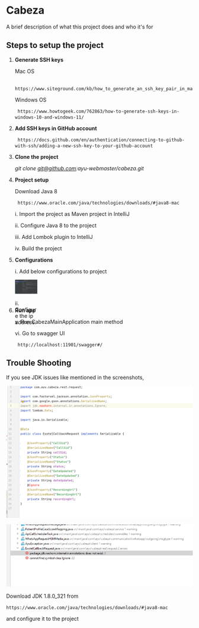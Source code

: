 # Cabeza

A brief description of what this project does and who it's for

## Steps to setup the project

1. **Generate SSH keys**

    Mac OS

        https://www.siteground.com/kb/how_to_generate_an_ssh_key_pair_in_mac_os/

    Windows OS

        https://www.howtogeek.com/762863/how-to-generate-ssh-keys-in-windows-10-and-windows-11/


2. **Add SSH keys in GitHub account**

        https://docs.github.com/en/authentication/connecting-to-github-with-ssh/adding-a-new-ssh-key-to-your-github-account

3. **Clone the project**

    *git clone git@github.com:ayu-webmaster/cabeza.git*
    
4. **Project setup**

    Download Java 8
    
        https://www.oracle.com/java/technologies/downloads/#java8-mac

    i.  Import the project as Maven project in IntelliJ

    ii. Configure Java 8 to the project

    iii. Add Lombok plugin to IntelliJ

    iv. Build the project

5. **Configurations**    
    
    i. Add below configurations to project
    
    <div style="width:60px ; height:60px">

    ![](streams/runconfig.png)
    
    <div>

    ii. Configure the ip address.

6. **Run app**    

    v. Run CabezaMainApplication main method

    vi. Go to swagger UI

        http://localhost:11901/swagger#/


 ## Trouble Shooting  


If you see JDK issues like mentioned in the screenshots,


![](streams/error.PNG)

![](streams/error2.PNG)


 Download JDK 1.8.0_321 from 

    https://www.oracle.com/java/technologies/downloads/#java8-mac

and configure it to the project
